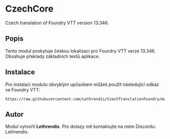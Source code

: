 
# CzechCore

Czech translation of Foundry VTT version 13.346.

## Popis
Tento modul poskytuje českou lokalizaci pro Foundry VTT verze 13.346. Obsahuje překlady základních textů aplikace.

## Instalace
Pro instalaci modulu obvyklým upůsobem můžeš použít následující odkaz ve Foundry VTT:

```
https://raw.githubusercontent.com/Lethrendis/CzechTranslationFoundry/main/module.json
```

## Autor
Modul vytvořil **Lethrendis**. Pro dotazy mě kontaktujte na mém Discordu: Lethrendis.
